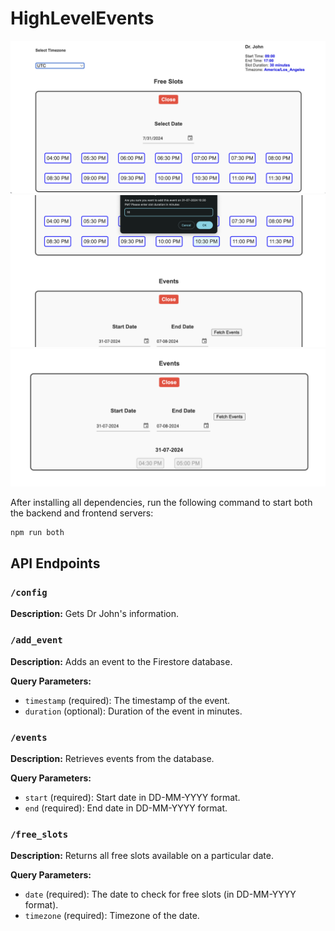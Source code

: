 # HighLevelEvents

![](images/1.png)
![](images/2.png)
![](images/3.png)

After installing all dependencies, run the following command to start both the backend and frontend servers:

```bash
npm run both
```

## API Endpoints

### `/config`

**Description:** Gets Dr John's information.

### `/add_event`

**Description:** Adds an event to the Firestore database.

**Query Parameters:**
- `timestamp` (required): The timestamp of the event.
- `duration` (optional): Duration of the event in minutes.

### `/events`

**Description:** Retrieves events from the database.

**Query Parameters:**
- `start` (required): Start date in DD-MM-YYYY format.
- `end` (required): End date in DD-MM-YYYY format.

### `/free_slots`

**Description:** Returns all free slots available on a particular date.

**Query Parameters:**
- `date` (required): The date to check for free slots (in DD-MM-YYYY format).
- `timezone` (required): Timezone of the date.
